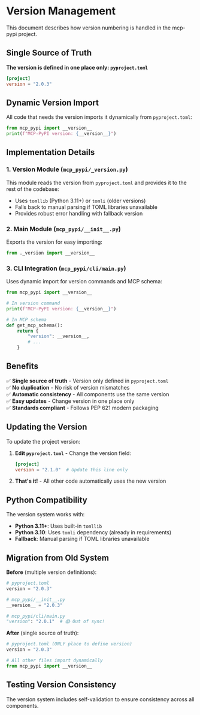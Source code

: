 # Version Management

This document describes how version numbering is handled in the mcp-pypi project.

## Single Source of Truth

**The version is defined in one place only: `pyproject.toml`**

```toml
[project]
version = "2.0.3"
```

## Dynamic Version Import

All code that needs the version imports it dynamically from `pyproject.toml`:

```python
from mcp_pypi import __version__
print(f"MCP-PyPI version: {__version__}")
```

## Implementation Details

### 1. Version Module (`mcp_pypi/_version.py`)

This module reads the version from `pyproject.toml` and provides it to the rest of the codebase:

- Uses `tomllib` (Python 3.11+) or `tomli` (older versions)
- Falls back to manual parsing if TOML libraries unavailable
- Provides robust error handling with fallback version

### 2. Main Module (`mcp_pypi/__init__.py`)

Exports the version for easy importing:

```python
from ._version import __version__
```

### 3. CLI Integration (`mcp_pypi/cli/main.py`)

Uses dynamic import for version commands and MCP schema:

```python
from mcp_pypi import __version__

# In version command
print(f"MCP-PyPI version: {__version__}")

# In MCP schema
def get_mcp_schema():
    return {
        "version": __version__,
        # ...
    }
```

## Benefits

✅ **Single source of truth** - Version only defined in `pyproject.toml`  
✅ **No duplication** - No risk of version mismatches  
✅ **Automatic consistency** - All components use the same version  
✅ **Easy updates** - Change version in one place only  
✅ **Standards compliant** - Follows PEP 621 modern packaging  

## Updating the Version

To update the project version:

1. **Edit `pyproject.toml`** - Change the version field:
   ```toml
   [project]
   version = "2.1.0"  # Update this line only
   ```

2. **That's it!** - All other code automatically uses the new version

## Python Compatibility

The version system works with:
- **Python 3.11+**: Uses built-in `tomllib`
- **Python 3.10**: Uses `tomli` dependency (already in requirements)
- **Fallback**: Manual parsing if TOML libraries unavailable

## Migration from Old System

**Before** (multiple version definitions):
```python
# pyproject.toml
version = "2.0.3"

# mcp_pypi/__init__.py
__version__ = "2.0.3"

# mcp_pypi/cli/main.py
"version": "2.0.1"  # 😱 Out of sync!
```

**After** (single source of truth):
```python
# pyproject.toml (ONLY place to define version)
version = "2.0.3"

# All other files import dynamically
from mcp_pypi import __version__
```

## Testing Version Consistency

The version system includes self-validation to ensure consistency across all components.